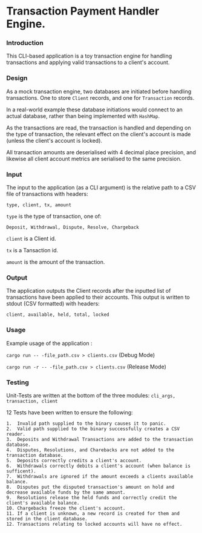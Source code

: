 # Transaction Payment Handler Engine.


### Introduction

This CLI-based application is a toy transaction engine for handling transactions and applying valid transactions to a client's account.

### Design

As a mock transaction engine, two databases are initiated before handling transactions. One to store `Client` records, and one for `Transaction` records.

In a real-world example these database initiations would connect to an actual database, rather than being implemented with `HashMap`.

As the transactions are read, the transaction is handled and depending on the type of transaction, the relevant effect on the client's account is made (unless the client's account is locked).

All transaction amounts are deserialised with 4 decimal place precision, and likewise all client account metrics are serialised to the same precision.

### Input

The input to the application (as a CLI argument) is the relative path to a CSV file of transactions with headers:

`type, client, tx, amount`

`type` is the type of transaction, one of:

`Deposit, Withdrawal, Dispute, Resolve, Chargeback`

`client` is a Client id.

`tx` is a Tansaction id.

`amount` is the amount of the transaction.

### Output

The application outputs the Client records after the inputted list of transactions have been applied to their accounts. This output is written to stdout (CSV formatted) with headers:

`client, available, held, total, locked`

### Usage

Example usage of the application :

`cargo run -- -file_path.csv > clients.csv` (Debug Mode)

`cargo run -r -- -file_path.csv > clients.csv` (Release Mode)


### Testing

Unit-Tests are written at the bottom of the three modules: `cli_args, transaction, client`

12 Tests have been written to ensure the following:

    1.  Invalid path supplied to the binary causes it to panic.
    2.  Valid path supplied to the binary successfully creates a CSV reader.
    3.  Deposits and Withdrawal Transactions are added to the transaction database.
    4.  Disputes, Resolutions, and Charebacks are not added to the transaction database.
    5.  Deposits correctly credits a client's account.
    6.  Withdrawals correctly debits a client's account (when balance is sufficent).
    7.  Withdrawals are ignored if the amount exceeds a clients available balance.
    8.  Disputes put the disputed transaction's amount on hold and decrease available funds by the same amount.
    9.  Resolutions release the held funds and correctly credit the client's available balance.
    10. Chargebacks freeze the client's account.
    11. If a client is unknown, a new record is created for them and stored in the client database.
    12. Transactions relating to locked accounts will have no effect.
